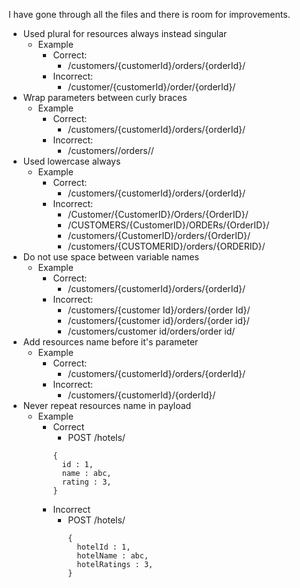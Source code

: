 I have gone through all the files and there is room for improvements.

* Used plural for resources always instead singular
	* Example
		* Correct: 
			* /customers/{customerId}/orders/{orderId}/
		* Incorrect:
			* /customer/{customerId}/order/{orderId}/
* Wrap parameters between curly braces
	* Example
		* Correct: 
			* /customers/{customerId}/orders/{orderId}/
		* Incorrect:
			* /customers/<customerId>/orders/<orderId>/
* Used lowercase always
	* Example
		* Correct: 
			* /customers/{customerId}/orders/{orderId}/
		* Incorrect:
			* /Customer/{CustomerID}/Orders/{OrderID}/
			* /CUSTOMERS/{CustomerID}/ORDERs/{OrderID}/
			* /customers/{CustomerID}/orders/{OrderID}/
			* /customers/{CUSTOMERID}/orders/{ORDERID}/
* Do not use space between variable names
	* Example
		* Correct: 
			* /customers/{customerId}/orders/{orderId}/
		* Incorrect:
			* /customers/{customer Id}/orders/{order Id}/
			* /customers/{customer id}/orders/{order id}/
			* /customers/customer id/orders/order id/
* Add resources name before it's parameter
	* Example
		* Correct: 
			* /customers/{customerId}/orders/{orderId}/
		* Incorrect:
			* /customers/{customerId}/{orderId}/
* Never repeat resources name in payload
	* Example 
		* Correct
			* POST /hotels/    
          ```
          {   
            id : 1,   
            name : abc,   
            rating : 3,   
          }  
          ```
      * Incorrect
        * POST /hotels/ 
          ```
          {   
            hotelId : 1,   
            hotelName : abc,  
            hotelRatings : 3,   
          }
          ```
